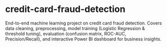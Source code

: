 # credit-card-fraud-detection
End-to-end machine learning project on credit card fraud detection. Covers data cleaning, preprocessing, model training (Logistic Regression &amp; threshold tuning), evaluation (confusion matrix, ROC-AUC, Precision/Recall), and interactive Power BI dashboard for business insights.
